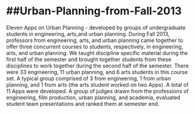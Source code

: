 ##Urban-Planning-from-Fall-2013
=============================
Eleven Apps on Urban Planning - developed by groups of undergraduate students in engineering, arts,and urban planning. 
During Fall 2013, professors from engineering, arts, and urban planning came together to offer three concurrent courses to students, respectively, in engineering, arts, and urban planning. We taught discipline specific material during the first half of the semester and brought together students from these disciplines to work together during the second half of the semester. There were 33 engineering, 11 urban planning, and 6 arts students in this course set. A typical group comprised of 3 from engineering, 1 from urban planning, and 1  from arts (the arts student worked on two Apps). A total of 11 Apps were developed. A group of judges drawn from the professions of engineering, film production, urban planning, and academia, evaluated student team presentations and ranked them at semester end. 
